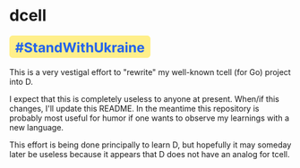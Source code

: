 # dcell

[![Stand With Ukraine](https://raw.githubusercontent.com/vshymanskyy/StandWithUkraine/main/badges/StandWithUkraine.svg)](https://stand-with-ukraine.pp.ua)

This is a very vestigal effort to "rewrite" my well-known tcell (for Go)
project into D.

I expect that this is completely useless to anyone at present.
When/if this changes, I'll update this README.
In the meantime this repository is probably most useful for humor
if one wants to observe my learnings with a new language.

This effort is being done principally to learn D, but hopefully it may
someday later be useless because it appears that D does not have an
analog for tcell.
